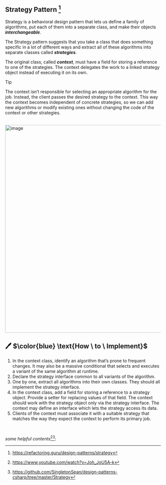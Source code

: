## Strategy Pattern [^1]

Strategy is a behavioral design pattern that lets us define a family of algorithms, 
put each of them into a separate class, and make their objects **_interchangeable_**.<br /> 

The Strategy pattern suggests that you take a class that does something specific in a lot of different ways and 
extract all of these algorithms into separate classes called **_strategies_**.<br /> 

The original class, called **_context_**, must have a field for storing a reference to one of the strategies. 
The context delegates the work to a linked strategy object instead of executing it on its own.<br />

> [!TIP]
The context isn’t responsible for selecting an appropriate algorithm for the job. Instead, the client passes the desired strategy to the context.
This way the context becomes independent of concrete strategies,
so we can add new algorithms or modify existing ones without changing the code of the context or other strategies.

<br />
<img width="671" alt="image" src="https://github.com/seyma-cengiz/behavioral-design-patterns/assets/97255015/ea43f121-2bd2-4f27-9fb1-25e05eccec75">
<br />

## 🖊 $\color{blue} \text{How \ to \ Implement}\$
1. In the context class, identify an algorithm that’s prone to frequent changes. It may also be a massive conditional that selects and executes a variant of the same algorithm at runtime.
2. Declare the strategy interface common to all variants of the algorithm.
3. One by one, extract all algorithms into their own classes. They should all implement the strategy interface.
4. In the context class, add a field for storing a reference to a strategy object. Provide a setter for replacing values of that field. The context should work with the strategy object only via the strategy interface. The context may define an interface which lets the strategy access its data.
5. Clients of the context must associate it with a suitable strategy that matches the way they expect the context to perform its primary job.
<br />

*some helpful contents*[^2][^3]:

[^1]: https://refactoring.guru/design-patterns/strategy
[^2]: https://www.youtube.com/watch?v=Joh_JoU5A-k
[^3]: https://github.com/SingletonSean/design-patterns-csharp/tree/master/Strategy
